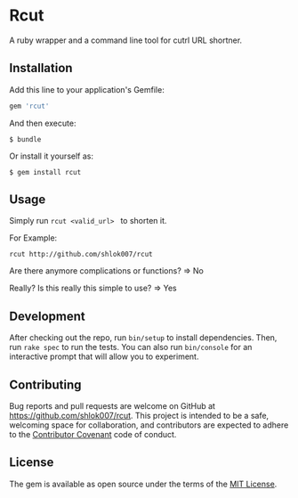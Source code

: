 # Rcut

A ruby wrapper and a command line tool for cutrl URL shortner.

## Installation

Add this line to your application's Gemfile:

```ruby
gem 'rcut'
```

And then execute:

    $ bundle

Or install it yourself as:

    $ gem install rcut

## Usage

Simply run `rcut <valid_url> ` to shorten it.

For Example:

    rcut http://github.com/shlok007/rcut

Are there anymore complications or functions?
=> No

Really? Is this really this simple to use?
=> Yes

## Development

After checking out the repo, run `bin/setup` to install dependencies. Then, run `rake spec` to run the tests. You can also run `bin/console` for an interactive prompt that will allow you to experiment.

## Contributing

Bug reports and pull requests are welcome on GitHub at https://github.com/shlok007/rcut. This project is intended to be a safe, welcoming space for collaboration, and contributors are expected to adhere to the [Contributor Covenant](http://contributor-covenant.org) code of conduct.


## License

The gem is available as open source under the terms of the [MIT License](http://opensource.org/licenses/MIT).

